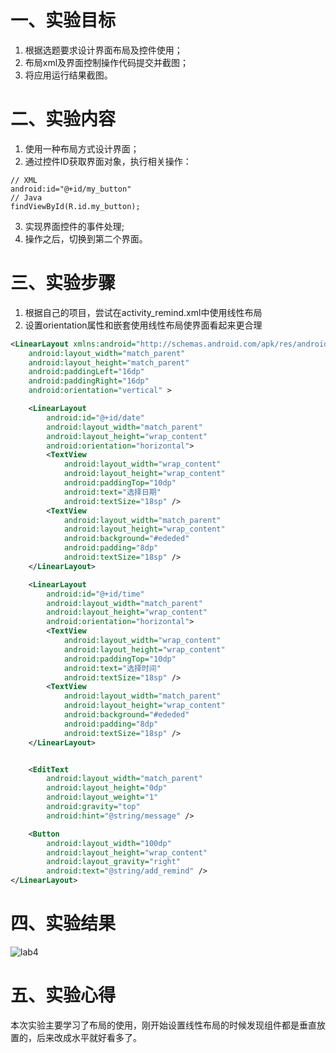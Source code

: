 # 一、实验目标
1. 根据选题要求设计界面布局及控件使用；
2. 布局xml及界面控制操作代码提交并截图；
3. 将应用运行结果截图。

#  二、实验内容
1. 使用一种布局方式设计界面；
2. 通过控件ID获取界面对象，执行相关操作：
```
// XML
android:id="@+id/my_button"
// Java
findViewById(R.id.my_button);
```
3. 实现界面控件的事件处理;
4. 操作之后，切换到第二个界面。

# 三、实验步骤
1. 根据自己的项目，尝试在activity_remind.xml中使用线性布局
2. 设置orientation属性和嵌套使用线性布局使界面看起来更合理
```xml
<LinearLayout xmlns:android="http://schemas.android.com/apk/res/android"
    android:layout_width="match_parent"
    android:layout_height="match_parent"
    android:paddingLeft="16dp"
    android:paddingRight="16dp"
    android:orientation="vertical" >

    <LinearLayout
        android:id="@+id/date"
        android:layout_width="match_parent"
        android:layout_height="wrap_content"
        android:orientation="horizontal">
        <TextView
            android:layout_width="wrap_content"
            android:layout_height="wrap_content"
            android:paddingTop="10dp"
            android:text="选择日期"
            android:textSize="18sp" />
        <TextView
            android:layout_width="match_parent"
            android:layout_height="wrap_content"
            android:background="#ededed"
            android:padding="8dp"
            android:textSize="18sp" />
    </LinearLayout>

    <LinearLayout
        android:id="@+id/time"
        android:layout_width="match_parent"
        android:layout_height="wrap_content"
        android:orientation="horizontal">
        <TextView
            android:layout_width="wrap_content"
            android:layout_height="wrap_content"
            android:paddingTop="10dp"
            android:text="选择时间"
            android:textSize="18sp" />
        <TextView
            android:layout_width="match_parent"
            android:layout_height="wrap_content"
            android:background="#ededed"
            android:padding="8dp"
            android:textSize="18sp" />
    </LinearLayout>


    <EditText
        android:layout_width="match_parent"
        android:layout_height="0dp"
        android:layout_weight="1"
        android:gravity="top"
        android:hint="@string/message" />

    <Button
        android:layout_width="100dp"
        android:layout_height="wrap_content"
        android:layout_gravity="right"
        android:text="@string/add_remind" />
</LinearLayout>
```
# 四、实验结果
![lab4](https://github.com/cxcx75/android-labs-2020/blob/master/students/net1814080903127/lab4.png)

# 五、实验心得
本次实验主要学习了布局的使用，刚开始设置线性布局的时候发现组件都是垂直放置的，后来改成水平就好看多了。
